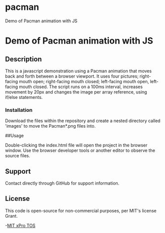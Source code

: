 # pacman
Demo of Pacman animation with JS
<h1>Demo of Pacman animation with JS</h1>

## Description

This is a javascript demonstration using a Pacman animation that moves back and forth between a browser viewport. It uses four pictures; right-facing  mouth open; right-facing  mouth closed; left-facing  mouth open, left-facing mouth closed. The script runs on a 100ms interval, increases movement by 20px and changes the image per array reference, using if/else statements. 

### Installation

Download the files within the repository and create a nested directory called 'images' to move the Pacman*.png files into. 

##Usage

Double-clicking the index.html file will open the project in the browser window. Use the browser developer tools or another editor to observe the source files. 

## Support

Contact directly through GitHub for support information. 

## License

This code is open-source for non-commercial purposes, per MIT's license Grant.

-[MIT xPro TOS](https://xpro.mit.edu/terms-of-service/)
